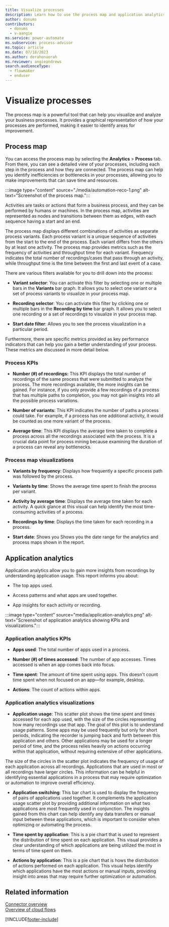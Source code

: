 ```yaml
---
title: Visualize processes
description: Learn how to use the process map and application analytics to gain an understanding of app usage and insight into where opportunities for improvement exist.
author: donums
contributors:
  - donums
  - v-aangie 
ms.service: power-automate
ms.subservice: process-advisor
ms.topic: article
ms.date: 07/18/2023
ms.author: derahonuorah
ms.reviewer: angieandrews
search.audienceType:
  - flowmaker
  - enduser
---
```


# Visualize processes

The process map is a powerful tool that can help you visualize and analyze your business processes. It provides a graphical representation of how your processes are performed, making it easier to identify areas for improvement.

## Process map

You can access the process map by selecting the **Analytics** > **Process** tab. From there, you can see a detailed view of your processes, including each step in the process and how they are connected. The process map can help you identify inefficiencies or bottlenecks in your processes, allowing you to make improvements that can save time and resources.

:::image type="content" source="./media/automation-reco-1.png" alt-text="Screenshot of the process map.":::

Activities are tasks or actions that form a business process, and they can be performed by humans or machines. In the process map, activities are represented as nodes and transitions between them as edges, with each sequence having a start and an end.

The process map displays different combinations of activities as separate process variants. Each process variant is a unique sequence of activities from the start to the end of the process. Each variant differs from the others by at least one activity. The process map provides metrics such as the frequency of activities and throughput time for each variant. Frequency indicates the total number of recordings/cases that pass through an activity, while throughput time is the time between the first and last event of a case.

There are various filters available for you to drill down into the process:

- **Variant selector**: You can activate this filter by selecting one or multiple bars in the **Variants** bar graph. It allows you to select one variant or a set of process variants to visualize in your process map.

- **Recording selector**: You can activiate this filter by clicking one or multiple bars in the **Recording by time** bar graph. It allows you to select one recording or a set of recordings to visualize in your process map.

- **Start date filter**: Allows you to see the process visualization in a particular period. 

Furthermore, there are specific metrics provided as key performance indicators that can help you gain a better understanding of your process. These metrics are discussed in more detail below.

### Process KPIs

- **Number (#) of recordings:** This KPI displays the total number of recordings of the same process that were submitted to analyze the process. The more recordings available, the more insights can be gained. For instance, if you only provide a few recordings of a process that has multiple paths to completion, you may not gain insights into all the possible process variations.

- **Number of variants**: This KPI indicates the number of paths a process could take. For example, if a process has one additional activity, it would be counted as one more variant of the process.

- **Average time**: This KPI displays the average time taken to complete a process across all the recordings associated with the process. It is a crucial data point for process mining because examining the duration of a process can reveal any bottlenecks.

### Process map visualizations

- **Variants by frequency**: Displays how frequently a specific process path was followed by the process.

- **Variants by time**: Shows the average time spent to finish the process per variant.

- **Activity by average time**: Displays the average time taken for each activity. A quick glance at this visual can help identify the most time-consuming activities of a process.

- **Recordings by time**: Displays the time taken for each recording in a process.

- **Start date**: Shows you Shows you the date range for the analytics and process maps shown in the report.

## Application analytics

Application analytics allow you to gain more insights from recordings by understanding application usage. This report informs you about:

- The top apps used.

- Access patterns and what apps are used together.

- App insights for each activity or recording.

:::image type="content" source="media/application-analytics.png" alt-text="Screenshot of application analytics showing KPIs and visualizations.":::

### Application analytics KPIs

- **Apps used**: The total number of apps used in a process.

- **Number (#) of times accessed**: The number of app accesses. Times accessed is when an app comes back into focus.

- **Time spent**: The amount of time spent using apps. This doesn't count time spent when not focused on an app—for example, desktop.

- **Actions**: The count of actions within apps.

### Application analytics visualizations

- **Application usage**: This scatter plot shows the time spent and times accessed for each app used, with the size of the circles representing how many recordings use that app. The goal of this plot is to understand usage patterns. Some apps may be used frequently but only for short periods, indicating the recorder is jumping back and forth between this application and others. Other applications may be used for a longer period of time, and the process relies heavily on actions occurring within that application, without requiring extensive of other applications.

The size of the circles in the scatter plot indicates the frequency of usage of each application across all recordings. Applications that are used in most or all recordings have larger circles. This information can be helpful in identifying essential applications in a process that may require optimization or automation to improve overall efficiency.

- **Application switching**: This bar chart is used to display the frequency of pairs of applications used together. It complements the application usage scatter plot by providing additional information on what two applications are most frequently used in conjunction. The insights gained from this chart can help identify any data transfers or manual input between these applications, which is important to consider when optimizing or automating the process.

- **Time spent by application**: This is a pie chart that is used to represent the distribution of time spent on each application. This visual provides a clear understanding of which applications are being utilized the most in terms of time spent on them.

- **Actions by application**: This is a pie chart that is hows the distribution of actions performed on each application. This visual helps identify which applications have the most actions or manual inputs, providing insight into areas that may require further optimization or automation.

## Related information

[Connector overview](/connectors/connectors)<br/>
[Overview of cloud flows](overview-cloud.md)

[!INCLUDE[footer-include](includes/footer-banner.md)]
